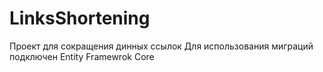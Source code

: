# LinksShortening
Проект для сокращения динных ссылок
Для использования миграций подключен Entity Framewrok Core

